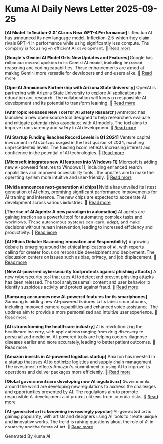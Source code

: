 # Kuma AI Daily News Letter 2025-09-25 

**[AI Model ‘Inflection-2.5’ Claims Near GPT-4 Performance]**
Inflection AI has announced its new language model, Inflection-2.5, which they claim rivals GPT-4 in performance while using significantly less compute. The company is focusing on efficient AI development.
🔗 [Read more](https://www.example.com/inflection-2.5-claims-gpt4-performance)

**[Google's Gemini AI Model Gets New Updates and Features]**
Google has rolled out several updates to its Gemini AI model, including improved reasoning and coding capabilities. These enhancements are aimed at making Gemini more versatile for developers and end-users alike.
🔗 [Read more](https://www.example.com/google-gemini-updates)

**[OpenAI Announces Partnership with Arizona State University]**
OpenAI is partnering with Arizona State University to explore AI applications in education and research. The collaboration will focus on responsible AI development and its potential to transform learning.
🔗 [Read more](https://www.example.com/openai-asu-partnership)

**[Anthropic Releases New Tool for AI Safety Research]**
Anthropic has launched a new open-source tool designed to help researchers evaluate and mitigate potential risks associated with AI models. The tool aims to improve transparency and safety in AI development.
🔗 [Read more](https://www.example.com/anthropic-ai-safety-tool)

**[AI Startup Funding Reaches Record Levels in Q1 2024]**
Venture capital investment in AI startups surged in the first quarter of 2024, reaching unprecedented levels. The funding boom reflects increasing interest and confidence in the potential of AI technologies.
🔗 [Read more](https://www.example.com/ai-startup-funding-q1-2024)

**[Microsoft integrates new AI features into Windows 11]**
Microsoft is adding new AI-powered features to Windows 11, including enhanced search capabilities and improved accessibility tools. The updates aim to make the operating system more intuitive and user-friendly.
🔗 [Read more](https://www.example.com/microsoft-windows11-ai)

**[Nvidia announces next-generation AI chips]**
Nvidia has unveiled its latest generation of AI chips, promising significant performance improvements for AI training and inference. The new chips are expected to accelerate AI development across various industries.
🔗 [Read more](https://www.example.com/nvidia-next-gen-ai-chips)

**[The rise of AI Agents: A new paradigm in automation]**
AI agents are gaining traction as a powerful tool for automating complex tasks and workflows. These autonomous systems can learn, adapt, and make decisions without human intervention, leading to increased efficiency and productivity.
🔗 [Read more](https://www.example.com/rise-of-ai-agents)

**[AI Ethics Debate: Balancing Innovation and Responsibility]**
A growing debate is emerging around the ethical implications of AI, with experts calling for greater focus on responsible development and deployment. The discussion centers on issues such as bias, privacy, and job displacement.
🔗 [Read more](https://www.example.com/ai-ethics-debate)

**[New AI-powered cybersecurity tool protects against phishing attacks]**
A new cybersecurity tool that uses AI to detect and prevent phishing attacks has been released. The tool analyzes email content and user behavior to identify suspicious activity and protect against fraud.
🔗 [Read more](https://www.example.com/ai-cybersecurity-tool)

**[Samsung announces new AI-powered features for its smartphones]**
Samsung is adding new AI-powered features to its latest smartphones, including improved camera capabilities and enhanced voice assistance. The updates aim to provide a more personalized and intuitive user experience.
🔗 [Read more](https://www.example.com/samsung-ai-smartphones)

**[AI is transforming the healthcare industry]**
AI is revolutionizing the healthcare industry, with applications ranging from drug discovery to personalized medicine. AI-powered tools are helping doctors diagnose diseases earlier and more accurately, leading to better patient outcomes.
🔗 [Read more](https://www.example.com/ai-healthcare-transformation)

**[Amazon invests in AI-powered logistics startup]**
Amazon has invested in a startup that uses AI to optimize logistics and supply chain management. The investment reflects Amazon's commitment to using AI to improve its operations and deliver packages more efficiently.
🔗 [Read more](https://www.example.com/amazon-ai-logistics)

**[Global governments are developing new AI regulations]**
Governments around the world are developing new regulations to address the challenges and opportunities presented by AI. The regulations aim to promote responsible AI development and protect citizens from potential risks.
🔗 [Read more](https://www.example.com/global-ai-regulations)

**[AI-generated art is becoming increasingly popular]**
AI-generated art is gaining popularity, with artists and designers using AI tools to create unique and innovative works. The trend is raising questions about the role of AI in creativity and the future of art.
🔗 [Read more](https://www.example.com/ai-generated-art)

Generated By Kuma AI